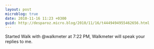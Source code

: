 ```yaml
---
layout: post
microblog: true
date: 2010-11-16 11:23 +0300
guid: http://desparoz.micro.blog/2010/11/16/t4449494955462656.html
---
```

Started Walk with @walkmeter at 7:22 PM, Walkmeter will speak your replies to me.
